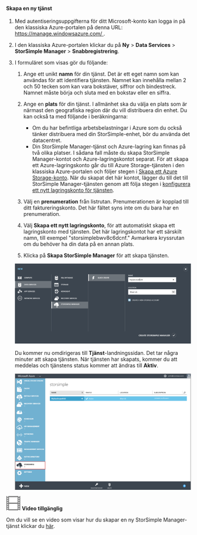 <!--author=alkohli last changed:01/14/2016-->


#### <a name="to-create-a-new-service"></a>Skapa en ny tjänst
1. Med autentiseringsuppgifterna för ditt Microsoft-konto kan logga in på den klassiska Azure-portalen på denna URL: [ https://manage.windowsazure.com/ ](https://manage.windowsazure.com/).
2. I den klassiska Azure-portalen klickar du på **Ny** > **Data Services** > **StorSimple Manager** > **Snabbregistrering**.
3. I formuläret som visas gör du följande:
   
   1. Ange ett unikt **namn** för din tjänst. Det är ett eget namn som kan användas för att identifiera tjänsten. Namnet kan innehålla mellan 2 och 50 tecken som kan vara bokstäver, siffror och bindestreck. Namnet måste börja och sluta med en bokstav eller en siffra.
   2. Ange en **plats** för din tjänst. I allmänhet ska du välja en plats som är närmast den geografiska region där du vill distribuera din enhet. Du kan också ta med följande i beräkningarna: 
      
      * Om du har befintliga arbetsbelastningar i Azure som du också tänker distribuera med din StorSimple-enhet, bör du använda det datacentret.
      * Din StorSimple Manager-tjänst och Azure-lagring kan finnas på två olika platser. I sådana fall måste du skapa StorSimple Manager-kontot och Azure-lagringskontot separat. För att skapa ett Azure-lagringskonto går du till Azure Storage-tjänsten i den klassiska Azure-portalen och följer stegen i [Skapa ett Azure Storage-konto](../articles/storage/common/storage-create-storage-account.md#create-a-storage-account). När du skapat det här kontot, lägger du till det till StorSimple Manager-tjänsten genom att följa stegen i [konfigurera ett nytt lagringskonto för tjänsten](../articles/storsimple/storsimple-deployment-walkthrough.md#configure-a-new-storage-account-for-the-service).
   3. Välj en **prenumeration** från listrutan. Prenumerationen är kopplad till ditt faktureringskonto. Det här fältet syns inte om du bara har en prenumeration.
   4. Välj **Skapa ett nytt lagringskonto**, för att automatiskt skapa ett lagringskonto med tjänsten. Det här lagringskontot har ett särskilt namn, till exempel "storsimplebwv8c6dcnf." Avmarkera kryssrutan om du behöver ha din data på en annan plats. 
   5. Klicka på **Skapa StorSimple Manager** för att skapa tjänsten.
   
   ![Skapa StorSimple Manager](./media/storsimple-create-new-service/HCS_CreateAService-include.png)
   
   Du kommer nu omdirigeras till **Tjänst**-landningssidan. Det tar några minuter att skapa tjänsten. När tjänsten har skapats, kommer du att meddelas och tjänstens status kommer att ändras till **Aktiv**.
   
   ![Skapa en tjänst](./media/storsimple-create-new-service/HCS_StorSimpleManagerServicePage-include.png)

![Video tillgänglig](./media/storsimple-create-new-service/Video_icon.png) **Video tillgänglig**

Om du vill se en video som visar hur du skapar en ny StorSimple Manager-tjänst klickar du [här](https://azure.microsoft.com/documentation/videos/create-a-storsimple-manager-service/).

